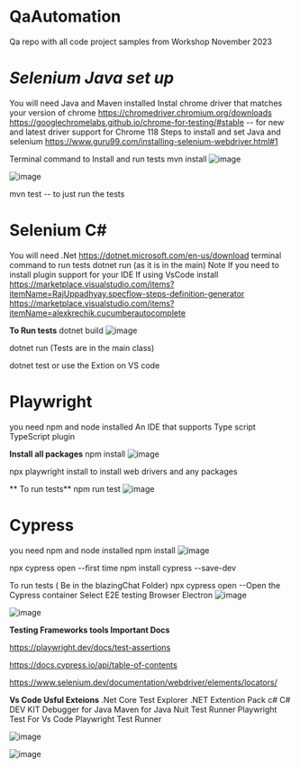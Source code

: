 # QaAutomation
Qa repo with all code project samples from Workshop  November 2023


# *Selenium Java set up*
You will need Java and Maven installed
Instal chrome driver that matches your version of chrome 
https://chromedriver.chromium.org/downloads
https://googlechromelabs.github.io/chrome-for-testing/#stable  -- for new and latest driver support for Chrome 118
Steps to install and set Java and selenium
https://www.guru99.com/installing-selenium-webdriver.html#1

Terminal command to Install and run tests 
  mvn install
  ![image](https://github.com/endaVersion1/QaAutomation/assets/122106008/f8baf99b-4018-4e53-b70e-013d32d09eea)

  ![image](https://github.com/endaVersion1/QaAutomation/assets/122106008/97c9077e-86a1-4d52-a6bf-c21e83205e45)


  mvn test -- to just run the tests

# Selenium C# 
You will need .Net 
https://dotnet.microsoft.com/en-us/download
terminal command to run tests 
  dotnet run (as it is in the main)
Note If you need to install plugin support for your IDE 
If using VsCode install
https://marketplace.visualstudio.com/items?itemName=RajUppadhyay.specflow-steps-definition-generator
https://marketplace.visualstudio.com/items?itemName=alexkrechik.cucumberautocomplete


**To Run tests**
dotnet build
![image](https://github.com/endaVersion1/QaAutomation/assets/122106008/a23c2b8e-e847-4ddc-bc4b-bab8a1cd029d)

dotnet run (Tests are in the main class)

dotnet test or use the Extion on VS code

  
  
# Playwright
you need npm and node installed
An IDE that supports Type script TypeScript plugin

**Install all packages**
npm install
![image](https://github.com/endaVersion1/QaAutomation/assets/122106008/f3fcc941-df24-42b4-a43c-52b89e87dd1a)

npx playwright install to install web drivers and any packages

** To run tests**
npm run test
![image](https://github.com/endaVersion1/QaAutomation/assets/122106008/dc351527-002a-4e13-82da-bd284a037560)


# Cypress
you need npm and node installed
npm install
![image](https://github.com/endaVersion1/QaAutomation/assets/122106008/e6cb564f-54ab-473d-86a3-5f4ecfee3218)

npx cypress open --first time
npm install cypress --save-dev

To run tests ( Be in the blazingChat Folder)
npx cypress open --Open the Cypress container
Select E2E testing 
Browser Electron
![image](https://github.com/endaVersion1/QaAutomation/assets/122106008/c275944f-7783-4c09-a6ff-c37f4c5dc1d7)

![image](https://github.com/endaVersion1/QaAutomation/assets/122106008/abaeb06a-bcfd-44e1-bfcf-1df7b1046af4)


**Testing Frameworks tools Important Docs**

https://playwright.dev/docs/test-assertions

https://docs.cypress.io/api/table-of-contents

https://www.selenium.dev/documentation/webdriver/elements/locators/

**Vs Code Usful Exteions**
.Net Core Test Explorer
.NET Extention Pack
c#
C# DEV KIT
Debugger for Java
Maven for Java
Nuit Test Runner
Playwright Test For Vs Code
Playwright Test Runner


![image](https://github.com/endaVersion1/QaAutomation/assets/122106008/7a56f752-ef12-443e-ba08-f135a93c5a5d)

![image](https://github.com/endaVersion1/QaAutomation/assets/122106008/05ca3e6f-bf27-40f2-b6bd-2acb62a7a616)





